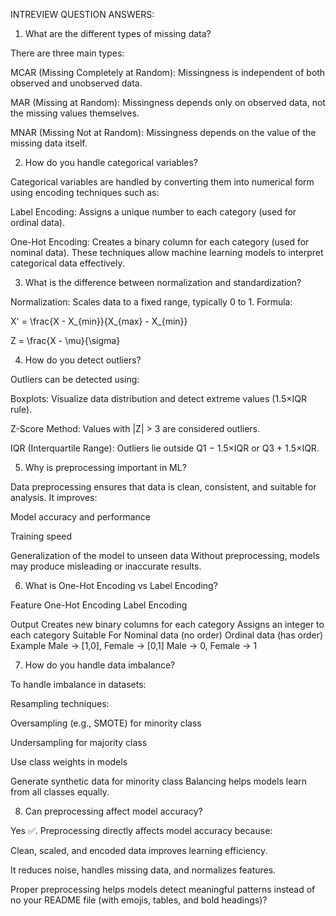 INTREVIEW QUESTION ANSWERS:

1. What are the different types of missing data?

There are three main types:

MCAR (Missing Completely at Random): Missingness is independent of both observed and unobserved data.

MAR (Missing at Random): Missingness depends only on observed data, not the missing values themselves.

MNAR (Missing Not at Random): Missingness depends on the value of the missing data itself.

2. How do you handle categorical variables?

Categorical variables are handled by converting them into numerical form using encoding techniques such as:

Label Encoding: Assigns a unique number to each category (used for ordinal data).

One-Hot Encoding: Creates a binary column for each category (used for nominal data).
These techniques allow machine learning models to interpret categorical data effectively.

3. What is the difference between normalization and standardization?

Normalization: Scales data to a fixed range, typically 0 to 1. Formula:


X' = \frac{X - X_{min}}{X_{max} - X_{min}}

Z = \frac{X - \mu}{\sigma}

4. How do you detect outliers?

Outliers can be detected using:

Boxplots: Visualize data distribution and detect extreme values (1.5×IQR rule).

Z-Score Method: Values with |Z| > 3 are considered outliers.

IQR (Interquartile Range): Outliers lie outside Q1 − 1.5×IQR or Q3 + 1.5×IQR.

5. Why is preprocessing important in ML?

Data preprocessing ensures that data is clean, consistent, and suitable for analysis.
It improves:

Model accuracy and performance

Training speed

Generalization of the model to unseen data
Without preprocessing, models may produce misleading or inaccurate results.

6. What is One-Hot Encoding vs Label Encoding?

Feature	One-Hot Encoding	Label Encoding

Output	Creates new binary columns for each category	Assigns an integer to each category
Suitable For	Nominal data (no order)	Ordinal data (has order)
Example	Male → [1,0], Female → [0,1]	Male → 0, Female → 1

7. How do you handle data imbalance?

To handle imbalance in datasets:

Resampling techniques:

Oversampling (e.g., SMOTE) for minority class

Undersampling for majority class


Use class weights in models

Generate synthetic data for minority class
Balancing helps models learn from all classes equally.

8. Can preprocessing affect model accuracy?

Yes ✅. Preprocessing directly affects model accuracy because:

Clean, scaled, and encoded data improves learning efficiency.

It reduces noise, handles missing data, and normalizes features.

Proper preprocessing helps models detect meaningful patterns instead of no your README file (with emojis, tables, and bold headings)?
